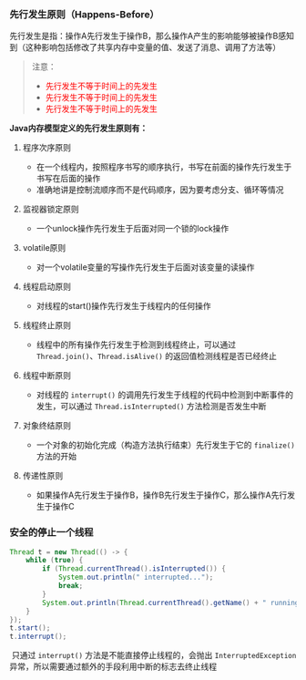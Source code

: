 ### 先行发生原则（Happens-Before）

​		先行发生是指：操作A先行发生于操作B，那么操作A产生的影响能够被操作B感知到（这种影响包括修改了共享内存中变量的值、发送了消息、调用了方法等）

> 注意：
>
> - <font color=red>先行发生不等于时间上的先发生</font>
> - <font color=red>先行发生不等于时间上的先发生</font>
> - <font color=red>先行发生不等于时间上的先发生</font>

**Java内存模型定义的先行发生原则有：**

1. 程序次序原则
   - 在一个线程内，按照程序书写的顺序执行，书写在前面的操作先行发生于书写在后面的操作
   - 准确地讲是控制流顺序而不是代码顺序，因为要考虑分支、循环等情况

2. 监视器锁定原则
   - 一个unlock操作先行发生于后面对同一个锁的lock操作

3. volatile原则
   - 对一个volatile变量的写操作先行发生于后面对该变量的读操作
4. 线程启动原则
   - 对线程的start()操作先行发生于线程内的任何操作
5. 线程终止原则
   - 线程中的所有操作先行发生于检测到线程终止，可以通过 `Thread.join()`、`Thread.isAlive()` 的返回值检测线程是否已经终止
6. 线程中断原则
   - 对线程的 `interrupt()` 的调用先行发生于线程的代码中检测到中断事件的发生，可以通过 `Thread.isInterrupted()` 方法检测是否发生中断
7. 对象终结原则
   - 一个对象的初始化完成（构造方法执行结束）先行发生于它的 `finalize()` 方法的开始
8. 传递性原则
   - 如果操作A先行发生于操作B，操作B先行发生于操作C，那么操作A先行发生于操作C





### 安全的停止一个线程

```java
Thread t = new Thread(() -> {
    while (true) {
        if (Thread.currentThread().isInterrupted()) {
            System.out.println(" interrupted...");
            break;
        }
        System.out.println(Thread.currentThread().getName() + " running...");
    }
});
t.start();
t.interrupt();
```

​		只通过  `interrupt()` 方法是不能直接停止线程的，会抛出 `InterruptedException` 异常，所以需要通过额外的手段利用中断的标志去终止线程